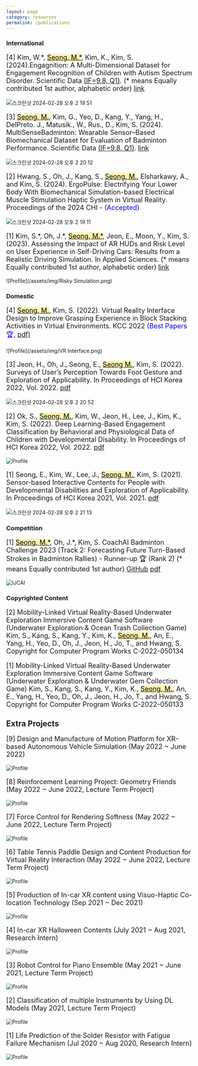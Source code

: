 ```yaml
---
layout: page
category: resources
permalink: /publications
---
```


### International

<div style="font-size: 18px;"><p> 
[4] Kim, W.*, <mark style='background-color: #fff5b1'><u>Seong, M.*</u></mark>, Kim, K.,  Kim, S. (2024).Engagnition: A Multi-Dimensional Dataset for Engagement Recognition of Children with Autism Spectrum Disorder. Scientific Data <u>(IF=9.8, Q1)</u>. (* means Equally contributed 1st author, alphabetic order) <a href="https://www.nature.com/articles/s41597-024-03132-3">link</a></p></div>
  

![스크린샷 2024-02-28 오후 2 19 51](https://github.com/dailyminiii/dailyminiii.github.io/assets/79134282/550f417d-2317-4b43-87d1-78f50df2751e)


<div style="font-size: 18px;"><p>  
[3] <mark style='background-color: #fff5b1'><u>Seong, M.</u></mark>, Kim, G., Yeo, D., Kang, Y., Yang, H., DelPreto. J., Matusik., W., Rus., D., Kim, S. (2024). MultiSenseBadminton: Wearable Sensor–Based Biomechanical Dataset for Evaluation of Badminton Performance. Scientific Data <u>(IF=9.8, Q1)</u>. <a href="https://www.nature.com/articles/s41597-024-03144-z">link</a></p></div>



![스크린샷 2024-02-28 오후 2 20 12](https://github.com/dailyminiii/dailyminiii.github.io/assets/79134282/f0aad0b2-9393-4e4f-9528-2d6e895573f7)

<div style="font-size: 18px;"><p>   
[2] Hwang, S., Oh, J., Kang, S., <mark style='background-color: #fff5b1'><u>Seong, M.</u></mark>, Elsharkawy, A., and Kim, S. (2024). ErgoPulse: Electrifying Your Lower Body With Biomechanical Simulation-based Electrical Muscle Stimulation Haptic System in Virtual Reality. Proceedings of the 2024 CHI - <span style="color: blue;">(Accepted)</span>
</p></div>

![스크린샷 2024-02-28 오후 2 19 11](https://github.com/dailyminiii/dailyminiii.github.io/assets/79134282/826d5649-ac96-4a59-a7a8-937b9a02c303)

<div style="font-size: 18px;"><p>   
[1] Kim, S.*, Oh, J.*, <mark style='background-color: #fff5b1'><u>Seong, M.*</u></mark>, Jeon, E., Moon, Y., Kim, S. (2023). Assessing the Impact of AR HUDs and Risk Level on User Experience in Self-Driving Cars: Results from a Realistic Driving Simulation. In Applied Sciences. (* means Equally contributed 1st author, alphabetic order) <a href="https://www.mdpi.com/2076-3417/13/8/4952">link</a>
</p></div>

![Profile](/assets/img/Risky Simulation.png)

### Domestic

<div style="font-size: 18px;"><p>
[4] <mark style='background-color: #fff5b1'><u>Seong, M.</u></mark>, Kim, S. (2022). Virtual Reality Interface Design to Improve Grasping Experience in Block Stacking Activities in Virtual Environments. KCC 2022 <span style="color: blue;">(Best Papers 🏆,</span> <a href="https://www.dbpia.co.kr/pdf/pdfView.do?nodeId=NODE11113699&googleIPSandBox=false&mark=0&ipRange=false&accessgl=Y&language=ko_KR&hasTopBanner=true"> pdf)</a>
</p></div>

![Profile](/assets/img/VR Interface.png)

<div style="font-size: 18px;"><p>
[3] Jeon, H., Oh, J., Seong, E., <mark style='background-color: #fff5b1'><u>Seong M.</u></mark>, Kim, S. (2022). Surveys of User’s Perception Towards Foot Gesture and Exploration of Applicability. In Proceedings of HCI Korea 2022, Vol. 2022. <a href="https://www.dbpia.co.kr/journal/articleDetail?nodeId=NODE11043851">pdf</a>
</p></div>

![스크린샷 2024-02-28 오후 2 20 52](https://github.com/dailyminiii/dailyminiii.github.io/assets/79134282/81d40462-df38-4b5a-9b46-e3800524ccf8)

<div style="font-size: 18px;"><p>
[2] Ok, S., <mark style='background-color: #fff5b1'><u>Seong, M.</u></mark>, Kim, W., Jeon, H., Lee, J., Kim, K.,  Kim, S. (2022). Deep Learning-Based Engagement Classification by Behavioral and Physiological Data of Children with Developmental Disability. In Proceedings of HCI Korea 2022, Vol. 2022. <a href="https://www.dbpia.co.kr/journal/articleDetail?nodeId=NODE11043877">pdf</a>
</p></div>

![Profile](/assets/img/DL.png)

<div style="font-size: 18px;"><p>
[1] Seong, E., Kim, W., Lee, J., <mark style='background-color: #fff5b1'><u>Seong, M.</u></mark>, Kim, S. (2021). Sensor-based Interactive Contents for People with Developmental Disabilities and Exploration of Applicability. In Proceedings of HCI Korea 2021, Vol. 2021. <a href="https://www.dbpia.co.kr/journal/articleDetail?nodeId=NODE10530281">pdf</a>
</p></div>

![스크린샷 2024-02-28 오후 2 21 13](https://github.com/dailyminiii/dailyminiii.github.io/assets/79134282/cdb979aa-680a-42b0-8579-645bec3b1fd8)


### Competition
<div style="font-size: 18px;"><p>
[1] <mark style='background-color: #fff5b1'><u>Seong, M.*</u></mark>, Oh, J.*, Kim, S. CoachAI Badminton Challenge 2023 (Track 2: Forecasting Future Turn-Based Strokes in Badminton Rallies) - Runner-up 🏆 (Rank 2) (* means Equally contributed 1st author)  <a href="https://github.com/stan5dard/IJCAI-CoachAI-Challenge-2023/tree/main">GitHub</a> <a href="https://arxiv.org/abs/2307.08262">pdf</a>
</p></div>

![IJCAI](https://github.com/dailyminiii/dailyminiii.github.io/assets/79134282/52e4a8b2-a50f-4d52-949a-ec4361fc658a)


### Copyrighted Content

<div style="font-size: 18px;"><p>
[2] Mobility-Linked Virtual Reality-Based Underwater Exploration Immersive Content Game Software (Underwater Exploration & Ocean Trash Collection Game)
Kim, S., Kang, S., Kang, Y., Kim, K., <mark style='background-color: #fff5b1'><u>Seong, M.</u></mark>, An, E., Yang, H., Yeo, D., Oh, J., Jeon, H., Jo, T., and Hwang, S.
Copyright for Computer Program Works C-2022-050134
</p></div>

<div style="font-size: 18px;"><p>
[1] Mobility-Linked Virtual Reality-Based Underwater Exploration Immersive Content Game Software (Underwater Exploration & Underwater Gem Collection Game)
Kim, S., Kang, S., Kang, Y., Kim, K., <mark style='background-color: #fff5b1'><u>Seong, M.</u></mark>, An, E., Yang, H., Yeo, D., Oh, J., Jeon, H., Jo, T., and Hwang, S.
Copyright for Computer Program Works C-2022-050133
</p></div>

## Extra Projects

<div style="font-size: 18px;"><p>
[9] Design and Manufacture of Motion Platform for XR-based Autonomous Vehicle Simulation (May 2022 ~ June 2022)
</p></div>

![Profile](/assets/img/MotionSimulator.jpg)

<div style="font-size: 18px;"><p>
[8] Reinforcement Learning Project: Geometry Friends (May 2022 ~ June 2022, Lecture Term Project)
</p></div>

![Profile](/assets/img/RL.png)

<div style="font-size: 18px;"><p>
[7] Force Control for Rendering Softness (May 2022 ~ June 2022, Lecture Term Project)
</p></div>

![Profile](/assets/img/RobotControl.png)

<div style="font-size: 18px;"><p>
[6] Table Tennis Paddle Design and Content Production for Virtual Reality Interaction (May 2022 ~ June 2022, Lecture Term Project)
</p></div>

![Profile](/assets/img/VRTableTennis.png)

<div style="font-size: 18px;"><p>
[5] Production of In-car XR content using Visuo-Haptic Co-location Technology (Sep 2021 ~ Dec 2021)
</p></div>

![Profile](/assets/img/SR.gif)

<div style="font-size: 18px;"><p>
[4] In-car XR Halloween Contents (July 2021 ~ Aug 2021, Research Intern)
</p></div>

![Profile](/assets/img/XRcontents.gif)

<div style="font-size: 18px;"><p>
[3] Robot Control for Piano Ensemble (May 2021 ~ June 2021, Lecture Term Project)
</p></div>

![Profile](/assets/img/robotpiano.gif)

<div style="font-size: 18px;"><p>
[2] Classification of multiple Instruments by Using DL Models (May 2021, Lecture Term Project)
</p></div>

![Profile](/assets/img/DeepLearning.png)

<div style="font-size: 18px;"><p>
[1] Life Prediction of the Solder Resistor with Fatigue Failure Mechanism (Jul 2020 ~ Aug 2020, Research Intern)
</p></div>

![Profile](/assets/img/solder.jpg)

